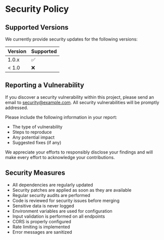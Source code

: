 # Security Policy

## Supported Versions

We currently provide security updates for the following versions:

| Version | Supported          |
| ------- | ------------------ |
| 1.0.x   | :white_check_mark: |
| < 1.0   | :x:                |

## Reporting a Vulnerability

If you discover a security vulnerability within this project, please send an email to security@example.com. All security vulnerabilities will be promptly addressed.

Please include the following information in your report:
- The type of vulnerability
- Steps to reproduce
- Any potential impact
- Suggested fixes (if any)

We appreciate your efforts to responsibly disclose your findings and will make every effort to acknowledge your contributions.

## Security Measures

- All dependencies are regularly updated
- Security patches are applied as soon as they are available
- Regular security audits are performed
- Code is reviewed for security issues before merging
- Sensitive data is never logged
- Environment variables are used for configuration
- Input validation is performed on all endpoints
- CORS is properly configured
- Rate limiting is implemented
- Error messages are sanitized 